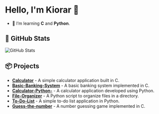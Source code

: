 # Hello, I'm Kiorar 👋

- 🌱 I’m learning **C** and **Python**.

## 🚀 GitHub Stats

![GitHub Stats](https://github-readme-stats.vercel.app/api?username=Kiorar&show_icons=true&count_private=true&hide_title=true&hide=prs)


## 📦 Projects

- [**Calculator**](https://github.com/Kiorar/Calculator) - A simple calculator application built in C.
- [**Basic-Banking-System**](https://github.com/Kiorar/Basic-Banking-System) - A basic banking system implemented in C.
- [**Calculator-Python-**](https://github.com/Kiorar/Calculator-Python-) - A calculator application developed using Python.
- [**File-Organizer**](https://github.com/Kiorar/File-Organizer) - A Python script to organize files in a directory.
- [**To-Do-List**](https://github.com/Kiorar/To-Do-List) - A simple to-do list application in Python.
- [**Guess-the-number**](https://github.com/Kiorar/Guess-the-number) - A number guessing game implemented in C.

